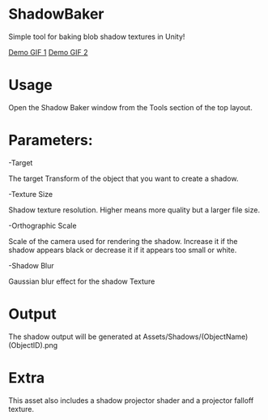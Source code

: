 # ShadowBaker
 Simple tool for baking blob shadow textures in Unity!
 
 [Demo GIF 1](https://gyazo.com/5ce594c8f29729b1841618a4561612d3)
 [Demo GIF 2](https://gyazo.com/25377563c485102c4fdbdfa44dd7f5a2)
 
# Usage
 Open the Shadow Baker window from the Tools section of the top layout.
 
# Parameters:
 -Target
 
 The target Transform of the object that you want to create a shadow.
 
 -Texture Size
 
 Shadow texture resolution. Higher means more quality but a larger file size.
 
 -Orthographic Scale
 
 Scale of the camera used for rendering the shadow. 
 Increase it if the shadow appears black or decrease it if it appears too small or white.
 
 -Shadow Blur
 
 Gaussian blur effect for the shadow Texture
 
 # Output
 The shadow output will be generated at Assets/Shadows/(ObjectName)(ObjectID).png
 
 # Extra
 This asset also includes a shadow projector shader and a projector falloff texture.

